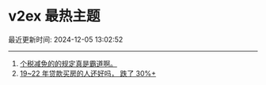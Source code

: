 # v2ex 最热主题

最近更新时间: 2024-12-05 13:02:52

--- 
1. [个税减免的的规定真是霸道啊。](https://www.v2ex.com/t/1095121) 
2. [19~22 年贷款买房的人还好吗， 跌了 30%+](https://www.v2ex.com/t/1095136) 
